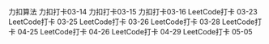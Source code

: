 力扣算法
力扣打卡03-14
力扣打卡03-15
力扣打卡03-16
LeetCode打卡 03-23
LeetCode打卡 03-25
LeetCode打卡 03-26
LeetCode打卡 03-28
LeetCode打卡 04-25
LeetCode打卡 04-26
LeetCode打卡 04-29
LeetCode打卡 05-05
